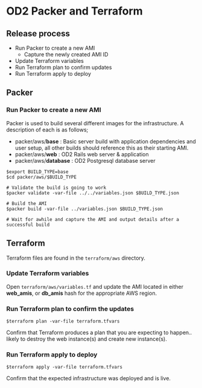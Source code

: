 # OD2 Packer and Terraform

## Release process
- Run Packer to create a new AMI
  - Capture the newly created AMI ID
- Update Terraform variables
- Run Terraform plan to confirm updates
- Run Terraform apply to deploy

## Packer
### Run Packer to create a new AMI
Packer is used to build several different images for the infrastructure. A description of each is as follows;
- packer/aws/**base** : Basic server build with application dependencies and user setup, all other builds should reference this as their starting AMI.
- packer/aws/**web** : OD2 Rails web server & application
- packer/aws/**database** : OD2 Postgresql database server

```
$export BUILD_TYPE=base
$cd packer/aws/$BUILD_TYPE

# Validate the build is going to work
$packer validate -var-file ../../variables.json $BUILD_TYPE.json

# Build the AMI
$packer build -var-file ../variables.json $BUILD_TYPE.json

# Wait for awhile and capture the AMI and output details after a successful build
```
## Terraform
Terraform files are found in the `terraform/aws` directory.
### Update Terraform variables
Open `terraform/aws/variables.tf` and update the AMI located in either **web_amis**, or **db_amis** hash for the appropriate AWS region.

### Run Terraform plan to confirm the updates
```
$terraform plan -var-file terraform.tfvars
```
Confirm that Terraform produces a plan that you are expecting to happen.. likely to destroy the web instance(s) and create new instance(s).

### Run Terraform apply to deploy
```
$terraform apply -var-file terraform.tfvars
```
Confirm that the expected infrastructure was deployed and is live.
